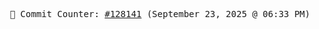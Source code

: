 <p align="center">
    <samp>
        📮 Commit Counter: <a href="https://github.com/Javascript-void0/Javascript-void0/commits/main">#128141</a> (September 23, 2025 @ 06:33 PM)
    </samp>
</p>